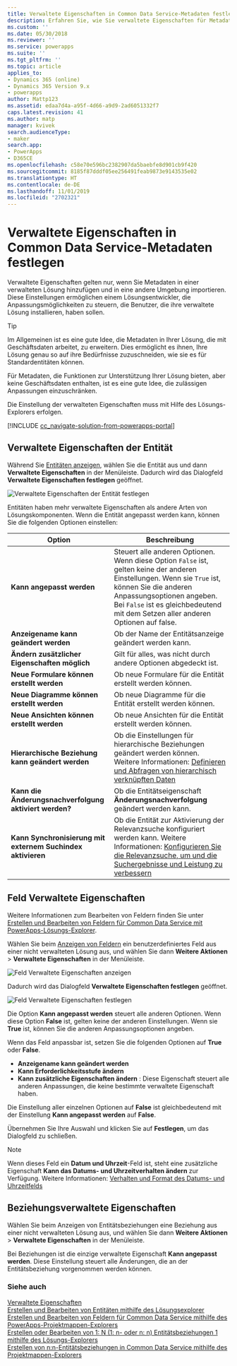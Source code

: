 ```yaml
---
title: Verwaltete Eigenschaften in Common Data Service-Metadaten festlegen | Microsoft-Dokumentation
description: Erfahren Sie, wie Sie verwaltete Eigenschaften für Metadatenelemente in einer Lösung festlegen können.
ms.custom: ''
ms.date: 05/30/2018
ms.reviewer: ''
ms.service: powerapps
ms.suite: ''
ms.tgt_pltfrm: ''
ms.topic: article
applies_to:
- Dynamics 365 (online)
- Dynamics 365 Version 9.x
- powerapps
author: Mattp123
ms.assetid: edaa7d4a-a95f-4d66-a9d9-2ad6051332f7
caps.latest.revision: 41
ms.author: matp
manager: kvivek
search.audienceType:
- maker
search.app:
- PowerApps
- D365CE
ms.openlocfilehash: c58e70e596bc2382907da5baebfe8d901cb9f420
ms.sourcegitcommit: 8185f87dddf05ee256491feab9873e9143535e02
ms.translationtype: HT
ms.contentlocale: de-DE
ms.lasthandoff: 11/01/2019
ms.locfileid: "2702321"
---
```

# <a name="set-managed-properties-in-common-data-service-metadata"></a>Verwaltete Eigenschaften in Common Data Service-Metadaten festlegen 

Verwaltete Eigenschaften gelten nur, wenn Sie Metadaten in einer verwalteten Lösung hinzufügen und in eine andere Umgebung importieren. Diese Einstellungen ermöglichen einem Lösungsentwickler, die Anpassungsmöglichkeiten zu steuern, die Benutzer, die ihre verwaltete Lösung installieren, haben sollen. 

> [!TIP]
> Im Allgemeinen ist es eine gute Idee, die Metadaten in Ihrer Lösung, die mit Geschäftsdaten arbeitet, zu erweitern. Dies ermöglicht es ihnen, Ihre Lösung genau so auf ihre Bedürfnisse zuzuschneiden, wie sie es für Standardentitäten können.
>
>Für Metadaten, die Funktionen zur Unterstützung Ihrer Lösung bieten, aber keine Geschäftsdaten enthalten, ist es eine gute Idee, die zulässigen Anpassungen einzuschränken.

Die Einstellung der verwalteten Eigenschaften muss mit Hilfe des Lösungs-Explorers erfolgen.

[!INCLUDE [cc_navigate-solution-from-powerapps-portal](../../includes/cc_navigate-solution-from-powerapps-portal.md)]

## <a name="entity-managed-properties"></a>Verwaltete Eigenschaften der Entität

Während Sie [Entitäten anzeigen](create-edit-entities-solution-explorer.md#view-entities), wählen Sie die Entität aus und dann **Verwaltete Eigenschaften** in der Menüleiste.  Dadurch wird das Dialogfeld **Verwaltete Eigenschaften festlegen** geöffnet.

![Verwaltete Eigenschaften der Entität festlegen](media/set-managed-properties.png)
  
Entitäten haben mehr verwaltete Eigenschaften als andere Arten von Lösungskomponenten. Wenn die Entität angepasst werden kann, können Sie die folgenden Optionen einstellen:  

|Option|Beschreibung|
|--|--|
|**Kann angepasst werden** |Steuert alle anderen Optionen. Wenn diese Option `False` ist, gelten keine der anderen Einstellungen. Wenn sie `True` ist, können Sie die anderen Anpassungsoptionen angeben. Bei `False` ist es gleichbedeutend mit dem Setzen aller anderen Optionen auf false.|
|**Anzeigename kann geändert werden**|Ob der Name der Entitätsanzeige geändert werden kann.|
|**Ändern zusätzlicher Eigenschaften möglich** |Gilt für alles, was nicht durch andere Optionen abgedeckt ist.|
|**Neue Formulare können erstellt werden**|Ob neue Formulare für die Entität erstellt werden können.|
|**Neue Diagramme können erstellt werden**|Ob neue Diagramme für die Entität erstellt werden können.|
|**Neue Ansichten können erstellt werden** |Ob neue Ansichten für die Entität erstellt werden können.|
|**Hierarchische Beziehung kann geändert werden**|Ob die Einstellungen für hierarchische Beziehungen geändert werden können. Weitere Informationen: [Definieren und Abfragen von hierarchisch verknüpften Daten](define-query-hierarchical-data.md)|
|**Kann die Änderungsnachverfolgung aktiviert werden?** |Ob die Entitätseigenschaft **Änderungsnachverfolgung** geändert werden kann.|
|**Kann Synchronisierung mit externem Suchindex aktivieren** |Ob die Entität zur Aktivierung der Relevanzsuche konfiguriert werden kann. Weitere Informationen: [Konfigurieren Sie die Relevanzsuche, um und die Suchergebnisse und Leistung zu verbessern](/dynamics365/customer-engagement/admin/configure-relevance-search-organization) |

## <a name="field-managed-properties"></a>Feld Verwaltete Eigenschaften

Weitere Informationen zum Bearbeiten von Feldern finden Sie unter [Erstellen und Bearbeiten von Feldern für Common Data Service mit PowerApps-Lösungs-Explorer](create-edit-field-solution-explorer.md).

Wählen Sie beim [Anzeigen von Feldern](create-edit-field-solution-explorer.md#view-fields) ein benutzerdefiniertes Feld aus einer nicht verwalteten Lösung aus, und wählen Sie dann **Weitere Aktionen** >  **Verwaltete Eigenschaften** in der Menüleiste.

![Feld Verwaltete Eigenschaften anzeigen](media/view-field-managed-properties-solution-explorer.png)  
  
Dadurch wird das Dialogfeld **Verwaltete Eigenschaften festlegen** geöffnet.

![Feld Verwaltete Eigenschaften festlegen](media/set-field-managed-property.png)

Die Option **Kann angepasst werden** steuert alle anderen Optionen. Wenn diese Option **False** ist, gelten keine der anderen Einstellungen. Wenn sie **True** ist, können Sie die anderen Anpassungsoptionen angeben.  
  
Wenn das Feld anpassbar ist, setzen Sie die folgenden Optionen auf **True** oder **False**.  
  
- **Anzeigename kann geändert werden**
- **Kann Erforderlichkeitsstufe ändern** 
- **Kann zusätzliche Eigenschaften ändern** : Diese Eigenschaft steuert alle anderen Anpassungen, die keine bestimmte verwaltete Eigenschaft haben.

Die Einstellung aller einzelnen Optionen auf **False** ist gleichbedeutend mit der Einstellung **Kann angepasst werden** auf **False**.  

Übernehmen Sie Ihre Auswahl und klicken Sie auf **Festlegen**, um das Dialogfeld zu schließen.

> [!NOTE]
> Wenn dieses Feld ein **Datum und Uhrzeit**-Feld ist, steht eine zusätzliche Eigenschaft **Kann das Datums- und Uhrzeitverhalten ändern** zur Verfügung. Weitere Informationen: [Verhalten und Format des Datums- und Uhrzeitfelds](behavior-format-date-time-field.md)

## <a name="relationship-managed-properties"></a>Beziehungsverwaltete Eigenschaften

Wählen Sie beim Anzeigen von Entitätsbeziehungen eine Beziehung aus einer nicht verwalteten Lösung aus, und wählen Sie dann **Weitere Aktionen** > **Verwaltete Eigenschaften** in der Menüleiste.
  
Bei Beziehungen ist die einzige verwaltete Eigenschaft **Kann angepasst werden**. Diese Einstellung steuert alle Änderungen, die an der Entitätsbeziehung vorgenommen werden können. 


### <a name="see-also"></a>Siehe auch

[Verwaltete Eigenschaften](solutions-overview.md#managed-properties)<br />
[Erstellen und Bearbeiten von Entitäten mithilfe des Lösungsexplorer](create-edit-entities-solution-explorer.md)<br />
[Erstellen und Bearbeiten von Feldern für Common Data Service mithilfe des PowerApps-Projektmappen-Explorers](create-edit-field-solution-explorer.md)<br />
[Erstellen oder Bearbeiten von 1: N (1: n- oder n: n) Entitätsbeziehungen 1 mithilfe des Lösungs-Explorers](create-edit-1n-relationships-solution-explorer.md)<br />
[Erstellen von n:n-Entitätsbeziehungen in Common Data Service mithilfe des Projektmappen-Explorers](create-edit-nn-relationships-solution-explorer.md)
